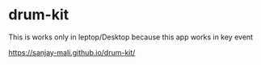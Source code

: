 # drum-kit

This is works only in leptop/Desktop because this app works in key event  

https://sanjay-mali.github.io/drum-kit/

